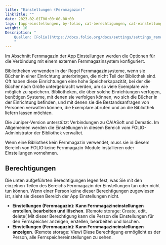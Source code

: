```yaml
---
title: "Einstellungen (Fernmagazin)"
linkTitle: ""
date: 2023-02-01T00:00:00-00:00
tags: [app-einstellungen, by-folio, cat-berechtigungen, cat-einstellungen, for-admin]
weight: 10
Description: "
    Quellen: [Folio](https://docs.folio.org/docs/settings/settings_remotestorage/remotestorage/) & [GBV](https://info.gbv.de/pages/viewpage.action?pageId=851345614)
    "
---
```


Im Abschnitt Fernmagazin der App Einstellungen werden die Optionen für die Verbindung mit einem externen Fernmagazinsystem konfiguriert.

Bibliotheken verwenden in der Regel Fernmagazinsysteme, wenn sie Bücher in einer Einrichtung unterbringen, die nicht Teil der Bibliothek sind. Oft haben diese Einrichtungen eine hohe Speicherkapazität, bei der die Bücher nach Größe untergebracht werden, um so viele Exemplare wie möglich zu speichern. Bibliotheken, die über solche Einrichtungen verfügen, benötigen Systeme, mit denen sie verfolgen können, wo sich die Bücher in der Einrichtung befinden, und mit denen sie die Bestandsanfragen von Personen verwalten können, die Exemplare abrufen und an die Bibliothek liefern lassen möchten.

Die Juniper-Version unterstützt Verbindungen zu CAIASoft und Dematic. Im Allgemeinen werden die Einstellungen in diesem Bereich vom FOLIO-Administrator der Bibliothek verwaltet.

Wenn eine Bibliothek kein Fernmagazin verwendet, muss sie in diesem Bereich von FOLIO keine Fernmagazin-Module installieren oder Einstellungen vornehmen.

## Berechtigungen

Die unten aufgeführten Berechtigungen legen fest, was Sie mit den einzelnen Teilen des Bereichs Fernmagazin der Einstellungen tun oder nicht tun können. Wenn einer Person keine dieser Berechtigungen zugewiesen ist, sieht sie diesen Bereich der App Einstellungen nicht.

* **Einstellungen (Fernmagazin): Kann Fernmagazineinstellungen erstellen, bearbeiten und löschen**. (Remote storage: Create, edit, delete(
    Mit dieser Berechtigung kann die Person die Einstellungen für den Fernspeicher anzeigen, erstellen, bearbeiten und löschen.
* **Einstellungen (Fernmagazin): Kann Fernmagazineinstellungen anzeigen**. (Remote storage: View)
    Diese Berechtigung ermöglicht es der Person, alle Fernspeichereinstellungen zu sehen.
